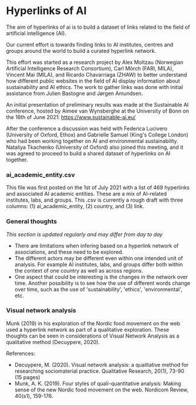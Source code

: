# Hyperlinks of AI

The aim of hyperlinks of ai is to build a dataset of links related to the field of artificial intelligence (AI).

Our current effort is towards finding links to AI institutes, centres and groups around the world to build a curated hyperlink network.

This effort was started as a research project by Alex Moltzau (Norwegian Artificial Intelligence Research Consortium), Carl Mörch (FARI, MILA), Vincent Mai (MILA), and Ricardo Chavarriaga (ZHAW) to better understand how different public websites in the field of AI display information about sustainability and AI ethics. The work to gather links was done with initial assistance from Julien Bastogne and Jørgen Amundsen.

An initial presentation of preliminary results was made at the Sustainable AI conference, hosted by Aimee van Wynsberghe at the University of Bonn on the 16th of June 2021:
https://www.sustainable-ai.eu/

After the conference a discussion was held with Federica Lucivero (University of Oxford, Ethox) and Gabrielle Samuel (King's College London) who had been working together on AI and environmental sustainability. Nataliya Tkachenko (University of Oxford) also joined this meeting, and it was agreed to proceed to build a shared dataset of hyperlinks on AI together.

### ai_academic_entity.csv

This file was first posted on the 1st of July 2021 with a list of 469 hyperlinks and associated AI academic entities. These are a mix of AI-related institutes, labs, and groups. This .csv is currently a rough draft with three columns: (1) ai_academic_entity, (2) country, and (3) link.

### General thoughts

*This section is updated regularly and may differ from day to day*

- There are limitations when infering based on a hyperlink network of associations, and these need to be explored.
- The different actors may be different even within one intended unit of analysis. For example AI institutes, labs, and groups differ both within the context of one country as well as across regions.
- One aspect that could be interesting is the changes in the network over time. Another possibility is to see how the use of different words change over time, such as the use of 'sustainability', 'ethics', 'environmental', etc.

### Visual network analysis
Munk (2019) in his exploration of the Nordic food movement on the web used a hyperlink network as part of a qualitative exploration. These thoughts can be seen in considerations of Visual Network Analysis as a qualitative method (Decuypere, 2020).

References:
- Decuypere, M. (2020). Visual network analysis: a qualitative method for researching sociomaterial practice. Qualitative Research, 20(1), 73-90 (15 pages)
- Munk, A. K. (2019). Four styles of quali-quantitative analysis: Making sense of the new Nordic food movement on the web. Nordicom Review, 40(s1), 159-176.
